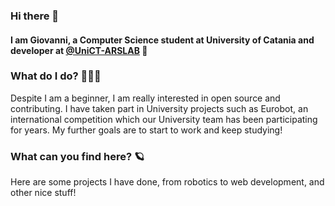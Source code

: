 ### Hi there 👋

#### I am Giovanni, a Computer Science student at University of Catania and developer at [@UniCT-ARSLAB](https://github.com/UniCT-ARSLab) 🤖

### What do I do? 👨🏻‍💻
Despite I am a beginner, I am really interested in open source and contributing. I have taken part in University projects such as Eurobot, an international competition which our University team has been participating for years. My further goals are to start to work and keep studying!

### What can you find here? 🪐
Here are some projects I have done, from robotics to web development, and other nice stuff!

